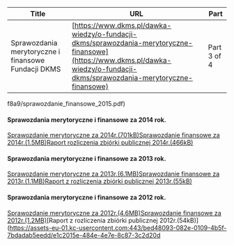 | **Title**       | **URL**           | **Part**              |
|-----------------|-------------------|-----------------------|
| Sprawozdania merytoryczne i finansowe Fundacji DKMS         | [https://www.dkms.pl/dawka-wiedzy/o-fundacji-dkms/sprawozdania-merytoryczne-finansowe](https://www.dkms.pl/dawka-wiedzy/o-fundacji-dkms/sprawozdania-merytoryczne-finansowe)    | Part 3 of 4          |

f8a9/sprawozdanie_finansowe_2015.pdf)
#### Sprawozdania merytoryczne i finansowe za 2014 rok.


[Sprawozdanie merytoryczne za 2014r.(701kB)](https://assets-eu-01.kc-usercontent.com:443/bed48093-082e-0109-4b5f-7bdadab5eedd/90d0889e-2965-4b97-ba3b-f30f494c4d66/sprawozdanie_merytoryczne_2014.pdf)[Sprawozdanie finansowe za 2014r.(1\.5MB)](https://assets-eu-01.kc-usercontent.com:443/bed48093-082e-0109-4b5f-7bdadab5eedd/a4acfb81-88ba-430f-8170-caf2a9aa21f6/sprawozdanie_finansowe_2014.pdf)[Raport rozliczenia zbiórki publicznej 2014r.(466kB)](https://assets-eu-01.kc-usercontent.com:443/bed48093-082e-0109-4b5f-7bdadab5eedd/714bec12-236c-4245-b29f-3621f51fd792/rozliczenie_zbiorki_publicznej_2014.pdf)
#### Sprawozdania merytoryczne i finansowe za 2013 rok.


[Sprawozdanie merytoryczne za 2013r.(6\.1MB)](https://assets-eu-01.kc-usercontent.com:443/bed48093-082e-0109-4b5f-7bdadab5eedd/18341052-c2a4-47f8-b644-c29ffbac063b/sprawozdanie_merytoryczne_za_rok_2013.pdf)[Sprawozdanie finansowe za 2013r.(1\.1MB)](https://assets-eu-01.kc-usercontent.com:443/bed48093-082e-0109-4b5f-7bdadab5eedd/01785b9b-ccd6-464e-b785-669c87153f86/sprawozdanie_finansowe_2013.pdf)[Raport z rozliczenia zbiórki publicznej 2013r.(55kB)](https://assets-eu-01.kc-usercontent.com:443/bed48093-082e-0109-4b5f-7bdadab5eedd/14daaaa7-f530-46a1-a0cc-cf0eaeb0170c/Rozliczenie%20zbi%C3%B3rki%20publicznej%202013r.pdf)
#### Sprawozdania merytoryczne i finansowe za 2012 rok.


[Sprawozdanie merytoryczne za 2012r.(4\.6MB)](https://assets-eu-01.kc-usercontent.com:443/bed48093-082e-0109-4b5f-7bdadab5eedd/08176114-a695-409c-a41c-168a09717719/sprawozdanie_merytoryczne_2012.pdf)[Sprawozdanie finansowe za 2012r.(1\.2MB)](https://assets-eu-01.kc-usercontent.com:443/bed48093-082e-0109-4b5f-7bdadab5eedd/ac97ea8f-612f-4dd1-bd34-477feaf42182/sprawozdanie_finansowe_2012.pdf)[Raport z rozliczenia zbiórki publicznej 2012r.(54kB)](https://assets-eu-01.kc-usercontent.com:443/bed48093-082e-0109-4b5f-7bdadab5eedd/e1c2015e-484e-4e7e-8c87-3c2d20d